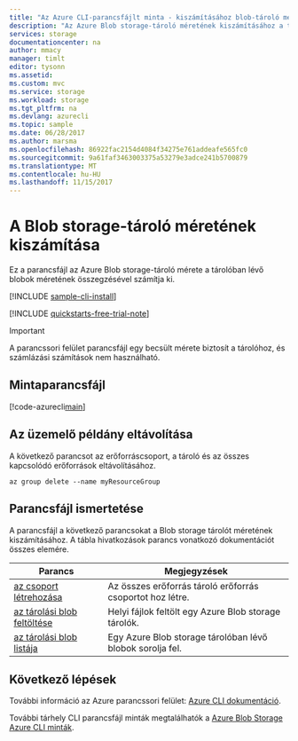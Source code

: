 ```yaml
---
title: "Az Azure CLI-parancsfájlt minta - kiszámításához blob-tároló mérete |} Microsoft Docs"
description: "Az Azure Blob storage-tároló méretének kiszámításához a tárolóban lévő blobok méretének összegzésével."
services: storage
documentationcenter: na
author: mmacy
manager: timlt
editor: tysonn
ms.assetid: 
ms.custom: mvc
ms.service: storage
ms.workload: storage
ms.tgt_pltfrm: na
ms.devlang: azurecli
ms.topic: sample
ms.date: 06/28/2017
ms.author: marsma
ms.openlocfilehash: 86922fac2154d4084f34275e761addeafe565fc0
ms.sourcegitcommit: 9a61faf3463003375a53279e3adce241b5700879
ms.translationtype: MT
ms.contentlocale: hu-HU
ms.lasthandoff: 11/15/2017
---
```

# <a name="calculate-the-size-of-a-blob-storage-container"></a>A Blob storage-tároló méretének kiszámítása

Ez a parancsfájl az Azure Blob storage-tároló mérete a tárolóban lévő blobok méretének összegzésével számítja ki.

[!INCLUDE [sample-cli-install](../../../includes/sample-cli-install.md)]

[!INCLUDE [quickstarts-free-trial-note](../../../includes/quickstarts-free-trial-note.md)]

> [!IMPORTANT]
> A parancssori felület parancsfájl egy becsült mérete biztosít a tárolóhoz, és számlázási számítások nem használható.

## <a name="sample-script"></a>Mintaparancsfájl

[!code-azurecli[main](../../../cli_scripts/storage/calculate-container-size/calculate-container-size.sh?highlight=2-3 "Calculate container size")]

## <a name="clean-up-deployment"></a>Az üzemelő példány eltávolítása 

A következő parancsot az erőforráscsoport, a tároló és az összes kapcsolódó erőforrások eltávolításához.

```azurecli-interactive
az group delete --name myResourceGroup
```

## <a name="script-explanation"></a>Parancsfájl ismertetése

A parancsfájl a következő parancsokat a Blob storage tárolót méretének kiszámításához. A tábla hivatkozások parancs vonatkozó dokumentációt összes elemére.

| Parancs | Megjegyzések |
|---|---|
| [az csoport létrehozása](/cli/azure/group#create) | Az összes erőforrás tároló erőforrás csoportot hoz létre. |
| [az tárolási blob feltöltése](/cli/azure/storage/account#create) | Helyi fájlok feltölt egy Azure Blob storage tárolók. |
| [az tárolási blob listája](/cli/azure/storage/account/keys#list) | Egy Azure Blob storage tárolóban lévő blobok sorolja fel. |

## <a name="next-steps"></a>Következő lépések

További információ az Azure parancssori felület: [Azure CLI dokumentáció](/cli/azure/overview).

További tárhely CLI parancsfájl minták megtalálhatók a [Azure Blob Storage Azure CLI minták](../blobs/storage-samples-blobs-cli.md).
